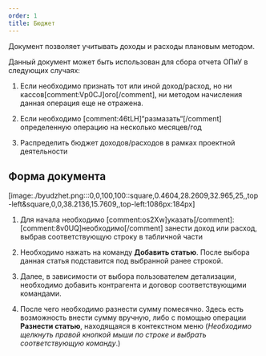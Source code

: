 ```yaml
---
order: 1
title: Бюджет
---
```


Документ позволяет учитывать доходы и расходы плановым методом.

Данный документ может быть использован для сбора отчета ОПиУ в следующих случаях:

1. Если необходимо признать тот или иной доход/расход, но ни кассов[comment:Vp0CJ]ого[/comment], ни методом начисления данная операция еще не отражена.

2. Если необходимо [comment:46tLH]“размазать“[/comment] определенную операцию на несколько месяцев/год

3. Распределить бюджет доходов/расходов в рамках проектной деятельности

## Форма документа

[image:./byudzhet.png:::0,0,100,100::square,0.4604,28.2609,32.965,25,,top-left&square,0,0,38.2136,15.7609,,top-left:1086px:184px]



1. Для начала необходимо [comment:os2Xw]указать[/comment]: [comment:8v0UQ]необходимо[/comment] занести доход или расход, выбрав соответствующую строку в табличной части

2. Необходимо нажать на команду **Добавить статью**. После выбора данная статья подставится под выбранной ранее строкой.

3. Далее, в зависимости от выбора пользователем детализации, необходимо добавить контрагента и договор соответствующими командами.

4. После чего необходимо разнести сумму помесячно. Здесь есть возможность внести сумму вручную, либо с помощью операции **Разнести статью**, находящаяся в контекстном меню (*Необходимо щелкнуть правой кнопкой мыши по строке и выбрать соответствующую команду*.)